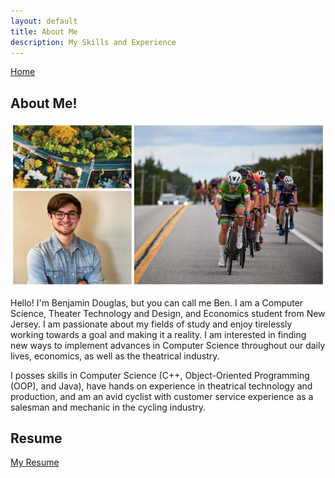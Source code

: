 ```yaml
---
layout: default
title: About Me
description: My Skills and Experience
---
```

[Home](https://bentdoug.github.io/index.html)

## About Me!

![About Me Photos](https://github.com/bentdoug/bentdoug.github.io/blob/main/photos/aboutmephotos.png?raw=true)

Hello!  I'm Benjamin Douglas, but you can call me Ben.  I am a Computer Science, Theater Technology and Design, and Economics student from New Jersey.  I am passionate about my fields of study and enjoy tirelessly working towards a goal and making it a reality. I am interested in finding new ways to implement advances in Computer Science throughout our daily lives, economics, as well as the theatrical industry.

I posses skills in Computer Science (C++, Object-Oriented Programming (OOP), and Java), have hands on experience in theatrical technology and production, and am an avid cyclist with customer service experience as a salesman and mechanic in the cycling industry. 

## Resume
[My Resume](Resume-Benjamin-Douglas-12.18.2020.pdf)




